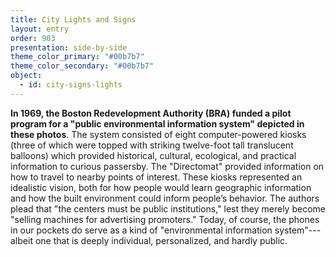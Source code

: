 ```yaml
---
title: City Lights and Signs
layout: entry
order: 903
presentation: side-by-side
theme_color_primary: "#00b7b7"
theme_color_secondary: "#00b7b7"
object:
  - id: city-signs-lights
---
```


**In 1969, the Boston Redevelopment Authority (BRA) funded a pilot program for a "public environmental information system" depicted in these photos**. The system consisted of eight computer-powered kiosks (three of which were topped with striking twelve-foot tall translucent balloons) which provided historical, cultural, ecological, and practical information to curious passersby. The "Directomat" provided information on how to travel to nearby points of interest. These kiosks represented an idealistic vision, both for how people would learn geographic information and how the built environment could inform people’s behavior. The authors plead that "the centers must be public institutions," lest they merely become "selling machines for advertising promoters." Today, of course, the phones in our pockets do serve as a kind of "environmental information system"---albeit one that is deeply individual, personalized, and hardly public.